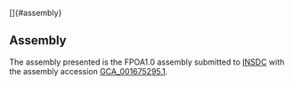 []{#assembly}

Assembly
--------

The assembly presented is the FPOA1.0 assembly submitted to
[INSDC](http://www.insdc.org) with the assembly accession
[GCA\_001675295.1](http://www.ebi.ac.uk/ena/data/view/GCA_001675295.1).
